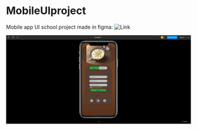 # MobileUIproject
Mobile app UI school project made in figma:
![Link](https://www.figma.com/proto/IMmyVmh6QygiM3KzUuNabG/FOODAPP?type=design&node-id=1-2&scaling=scale-down&page-id=0%3A1&starting-point-node-id=1%3A2)

![Start Screen](https://github.com/Eemeliky/MobileUIproject/blob/main/Start_screen.png?raw=true)